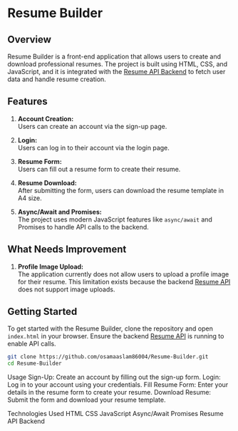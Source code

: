 # Resume Builder

## Overview

Resume Builder is a front-end application that allows users to create and download professional resumes. The project is built using HTML, CSS, and JavaScript, and it is integrated with the [Resume API Backend](https://github.com/osamaaslam86004/Resume-API-Backend.git) to fetch user data and handle resume creation.

## Features

1. **Account Creation:**  
   Users can create an account via the sign-up page.

2. **Login:**  
   Users can log in to their account via the login page.

3. **Resume Form:**  
   Users can fill out a resume form to create their resume.

4. **Resume Download:**  
   After submitting the form, users can download the resume template in A4 size.

5. **Async/Await and Promises:**  
   The project uses modern JavaScript features like `async/await` and Promises to handle API calls to the backend.

## What Needs Improvement

1. **Profile Image Upload:**  
   The application currently does not allow users to upload a profile image for their resume. This limitation exists because the backend [Resume API](https://github.com/osamaaslam86004/Resume-API-Backend.git) does not support image uploads.

## Getting Started

To get started with the Resume Builder, clone the repository and open `index.html` in your browser. Ensure the backend [Resume API](https://github.com/osamaaslam86004/Resume-API-Backend.git) is running to enable API calls.

```bash
git clone https://github.com/osamaaslam86004/Resume-Builder.git
cd Resume-Builder
```


Usage
Sign-Up: Create an account by filling out the sign-up form.
Login: Log in to your account using your credentials.
Fill Resume Form: Enter your details in the resume form to create your resume.
Download Resume: Submit the form and download your resume template.


Technologies Used
HTML
CSS
JavaScript
Async/Await
Promises
Resume API Backend